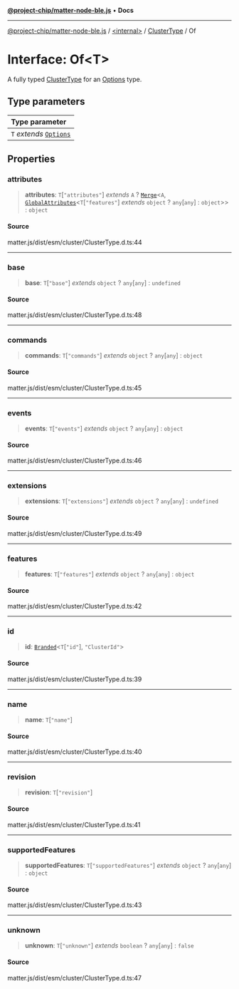 [**@project-chip/matter-node-ble.js**](../../../../README.md) • **Docs**

***

[@project-chip/matter-node-ble.js](../../../../globals.md) / [\<internal\>](../../../README.md) / [ClusterType](../README.md) / Of

# Interface: Of\<T\>

A fully typed [ClusterType](../../../README.md#clustertype) for an [Options](../README.md#optionsf) type.

## Type parameters

| Type parameter |
| :------ |
| `T` *extends* [`Options`](../README.md#optionsf) |

## Properties

### attributes

> **attributes**: `T`\[`"attributes"`\] *extends* `A` ? [`Merge`](../../../README.md#mergeab)\<`A`, [`GlobalAttributes`](../../../README.md#globalattributesf)\<`T`\[`"features"`\] *extends* `object` ? `any`\[`any`\] : `object`\>\> : `object`

#### Source

matter.js/dist/esm/cluster/ClusterType.d.ts:44

***

### base

> **base**: `T`\[`"base"`\] *extends* `object` ? `any`\[`any`\] : `undefined`

#### Source

matter.js/dist/esm/cluster/ClusterType.d.ts:48

***

### commands

> **commands**: `T`\[`"commands"`\] *extends* `object` ? `any`\[`any`\] : `object`

#### Source

matter.js/dist/esm/cluster/ClusterType.d.ts:45

***

### events

> **events**: `T`\[`"events"`\] *extends* `object` ? `any`\[`any`\] : `object`

#### Source

matter.js/dist/esm/cluster/ClusterType.d.ts:46

***

### extensions

> **extensions**: `T`\[`"extensions"`\] *extends* `object` ? `any`\[`any`\] : `undefined`

#### Source

matter.js/dist/esm/cluster/ClusterType.d.ts:49

***

### features

> **features**: `T`\[`"features"`\] *extends* `object` ? `any`\[`any`\] : `object`

#### Source

matter.js/dist/esm/cluster/ClusterType.d.ts:42

***

### id

> **id**: [`Branded`](../../../README.md#brandedtb)\<`T`\[`"id"`\], `"ClusterId"`\>

#### Source

matter.js/dist/esm/cluster/ClusterType.d.ts:39

***

### name

> **name**: `T`\[`"name"`\]

#### Source

matter.js/dist/esm/cluster/ClusterType.d.ts:40

***

### revision

> **revision**: `T`\[`"revision"`\]

#### Source

matter.js/dist/esm/cluster/ClusterType.d.ts:41

***

### supportedFeatures

> **supportedFeatures**: `T`\[`"supportedFeatures"`\] *extends* `object` ? `any`\[`any`\] : `object`

#### Source

matter.js/dist/esm/cluster/ClusterType.d.ts:43

***

### unknown

> **unknown**: `T`\[`"unknown"`\] *extends* `boolean` ? `any`\[`any`\] : `false`

#### Source

matter.js/dist/esm/cluster/ClusterType.d.ts:47

